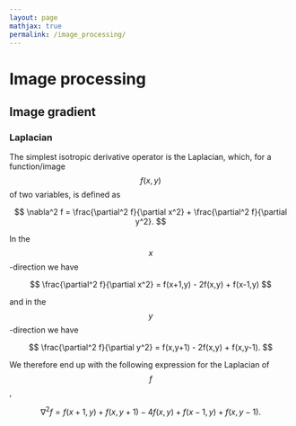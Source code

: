 ```yaml
---
layout: page
mathjax: true
permalink: /image_processing/
---
```


# Image processing

## Image gradient

### Laplacian
The simplest isotropic derivative operator is the Laplacian, which, for a function/image $$f(x,y)$$ of two variables, is defined as

$$
    \nabla^2 f = \frac{\partial^2 f}{\partial x^2} + \frac{\partial^2  f}{\partial y^2}.
$$

In the $$x$$-direction we have

$$
    \frac{\partial^2 f}{\partial x^2} =  f(x+1,y) - 2f(x,y) + f(x-1,y)
$$

and in the $$y$$-direction we have

$$
    \frac{\partial^2 f}{\partial y^2} =  f(x,y+1) - 2f(x,y) + f(x,y-1).
$$

We therefore end up with the following expression for the Laplacian of $$f$$,

$$
    \nabla^2 f = f(x+1,y) + f(x,y+1) - 4f(x,y) + f(x-1,y)  + f(x,y-1).
$$
